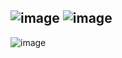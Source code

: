 ![image](https://user-images.githubusercontent.com/57319180/206850088-9b939426-917c-48b2-a3bb-24e7565d534b.png)
![image](https://user-images.githubusercontent.com/57319180/206850097-ca241b92-112f-4cf9-9fd5-1b7b9da9aa7c.png)
-----------------------------------------------------------
![image](https://user-images.githubusercontent.com/57319180/206850152-29d54484-fdcb-4cf6-b656-7a5220aba7d5.png)
